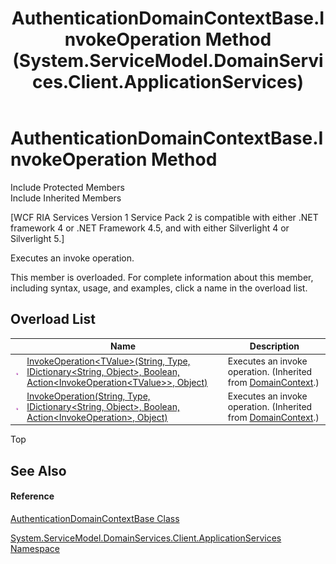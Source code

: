 ﻿---
title: AuthenticationDomainContextBase.InvokeOperation Method  (System.ServiceModel.DomainServices.Client.ApplicationServices)
TOCTitle: InvokeOperation Method
ms:assetid: Overload:System.ServiceModel.DomainServices.Client.ApplicationServices.AuthenticationDomainContextBase.InvokeOperation
ms:mtpsurl: https://msdn.microsoft.com/en-us/library/system.servicemodel.domainservices.client.applicationservices.authenticationdomaincontextbase.invokeoperation(v=VS.91)
ms:contentKeyID: 28899028
ms.date: 01/27/2012
mtps_version: v=VS.91
f1_keywords:
- System.ServiceModel.DomainServices.Client.ApplicationServices.AuthenticationDomainContextBase.InvokeOperation
dev_langs:
- CSharp
- JScript
- VB
- FSharp
---

# AuthenticationDomainContextBase.InvokeOperation Method

Include Protected Members  
Include Inherited Members  

\[WCF RIA Services Version 1 Service Pack 2 is compatible with either .NET framework 4 or .NET Framework 4.5, and with either Silverlight 4 or Silverlight 5.\]

Executes an invoke operation.

This member is overloaded. For complete information about this member, including syntax, usage, and examples, click a name in the overload list.

## Overload List

<table>
<thead>
<tr class="header">
<th> </th>
<th>Name</th>
<th>Description</th>
</tr>
</thead>
<tbody>
<tr class="odd">
<td><img src="images\Ff423329.pubmethod(en-us,VS.91).gif" title="Public method" alt="Public method" /></td>
<td><a href="ff422446(v=vs.91).md">InvokeOperation&lt;TValue&gt;(String, Type, IDictionary&lt;String, Object&gt;, Boolean, Action&lt;InvokeOperation&lt;TValue&gt;&gt;, Object)</a></td>
<td>Executes an invoke operation. (Inherited from <a href="ff422732(v=vs.91).md">DomainContext</a>.)</td>
</tr>
<tr class="even">
<td><img src="images\Ff423329.pubmethod(en-us,VS.91).gif" title="Public method" alt="Public method" /></td>
<td><a href="ff422358(v=vs.91).md">InvokeOperation(String, Type, IDictionary&lt;String, Object&gt;, Boolean, Action&lt;InvokeOperation&gt;, Object)</a></td>
<td>Executes an invoke operation. (Inherited from <a href="ff422732(v=vs.91).md">DomainContext</a>.)</td>
</tr>
</tbody>
</table>

Top

## See Also

#### Reference

[AuthenticationDomainContextBase Class](ff457983\(v=vs.91\).md)

[System.ServiceModel.DomainServices.Client.ApplicationServices Namespace](ff457765\(v=vs.91\).md)

